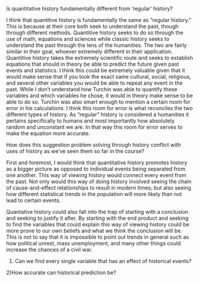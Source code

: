 Is quantitative history fundamentally different from ‘regular’ history? 

 

I think that quantitive history is fundamentally the same as “regular history.” This is because at their core both seek to understand the past, though through different methods. Quantitive history seeks to do so through the use of math, equations and sciences while classic history seeks to understand the past through the lens of the humanities. The two are fairly similar in their goal, whoever extremely different in their application. Quantitive history takes the extremely scientific route and seeks to establish equations that should in theory be able to predict the future given past events and statistics. I think this could be extremely valuable given that it would make sense that if you took the exact same cultural, social, religious, and several other variables you would be able to repeat any event in the past. While I don’t understand how Turchin was able to quantify these variables and which variables he chose, it would in theory make sense to be able to do so. Turchin was also smart enough to mention a certain room for error in his calculations. I think this room for error is what reconciles the two different types of history. As “regular” history is considered a humanities it pertains specifically to humans and most importantly how absolutely random and unconstant we are. In that way this room for error serves to make the equation more accurate. 

 

How does this suggestion problem solving through history conflict with uses of history as we’ve seen them so far in the course? 

 

First and foremost, I would think that quantitative history promotes history as a bigger picture as opposed to individual events being separated from one another. This way of viewing history would connect every event from the past. Not only would this way of doing history involved seeing the chain of cause-and-effect relationships to result in modern times; but also seeing how different statistical trends in the population will more likely than not lead to certain events. 

 

Quantative history could also fall into the trap of starting with a conclusion and seeking to justify it after. By starting with the end product and seeking to find the variables that could explain this way of viewing history could be more prone to our own beliefs and what we think the conclusion will be. This is not to say that it is impossible to point out trends in general such as how political unrest, mass unemployment, and many other things could increase the chances of a civil war.  

 

1) Can we find every single variable that has an effect of historical events? 

2)How accurate can historical prediction be? 